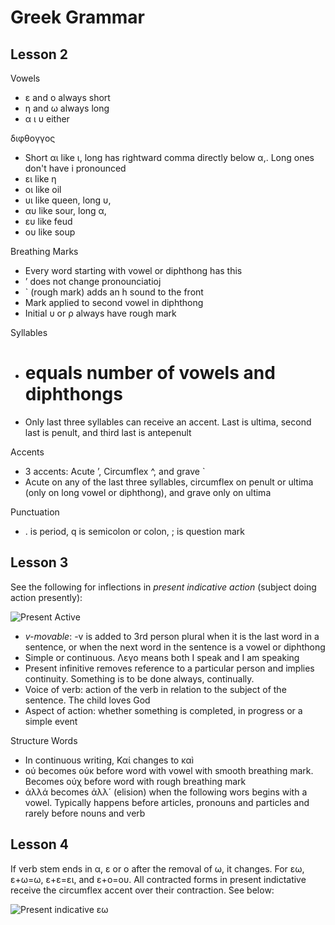 # Greek Grammar

## Lesson 2

Vowels
- ε and ο always short
- η and ω always long
- α ι υ either

διφθογγος

- Short αι like ι, long has rightward comma directly below α,. Long ones don't have i pronounced
- ει like η
- οι like oil
- υι like queen, long υ,
- αυ like sour, long α,
- ευ like feud
- ου like soup

Βreathing Marks

- Every word starting with vowel or diphthong has this
- ’ does not change pronounciatioj
- ` (rough mark) adds an h sound to the front
- Mark applied to second vowel in diphthong
- Initial υ or ρ always have rough mark

Syllables

- # equals number of vowels and diphthongs
- Only last three syllables can receive an accent. Last is ultima, second last is penult, and third last is antepenult

Accents

- 3 accents: Acute ’, Circumflex ^, and grave `
- Acute on any of the last three syllables, circumflex on penult or ultima (only on long vowel or diphthong), and grave only on ultima

Punctuation

- . is period, q is semicolon or colon, ; is question mark

## Lesson 3

See the following for inflections in *present indicative action* (subject doing action presently):

![Present Active](https://imgur.com/a/rBAMJdD)

- *v-movable*: -v is added to 3rd person plural when it is the last word in a sentence, or when the next word in the sentence is a vowel or diphthong
- Simple or continuous. Λεγο means both I speak and I am speaking
- Present infinitive removes reference to a particular person and implies continuity. Something is to be done always, continually.
- Voice of verb: action of the verb in relation to the subject of the sentence. The child loves God
- Aspect of action: whether something is completed, in progress or a simple event

Structure Words

- In continuous writing, Καί changes to καì
- ού becomes ούκ before word with vowel with smooth breathing mark. Becomes ούχ before word with rough breathing mark
- άλλά becomes άλλ´ (elision) when the following wors begins with a vowel. Typically happens before articles, pronouns and particles and rarely before nouns and verb

## Lesson 4

If verb stem ends in α, ε or ο after the removal of ω, it changes. For εω, ε+ω=ω, ε+ε=ει, and ε+ο=ου. All contracted forms in present indictative receive the circumflex accent over their contraction. See below:

![Present indicative εω](https://imgur.com/a/bk61ipJ)
